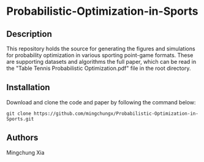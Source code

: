 # Probabilistic-Optimization-in-Sports


## Description

This repository holds the source for generating the figures and simulations for probability optimization in various sporting point-game formats. These are supporting datasets and algorithms the full paper, which can be read in the "Table Tennis Probabilistic Optimization.pdf" file in the root directory.


## Installation

Download and clone the code and paper by following the command below:
```
git clone https://github.com/mingchungx/Probabilistic-Optimization-in-Sports.git
```


## Authors

Mingchung Xia
